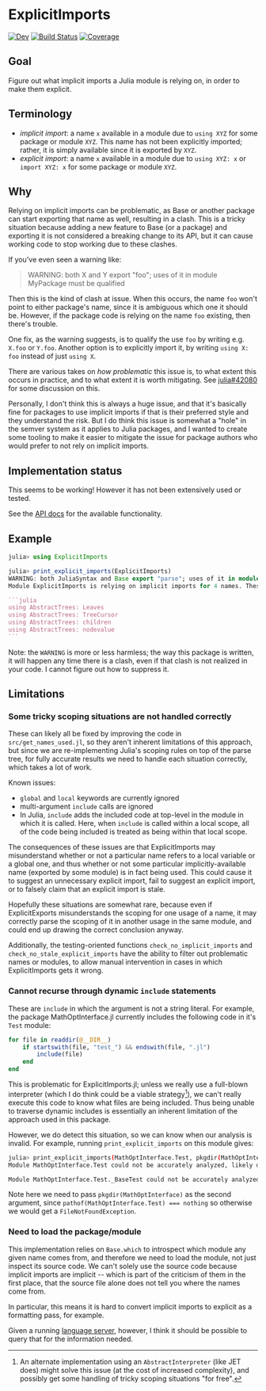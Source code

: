 # ExplicitImports

[![Dev](https://img.shields.io/badge/docs-dev-blue.svg)](https://ericphanson.github.io/ExplicitImports.jl/dev/)
[![Build Status](https://github.com/ericphanson/ExplicitImports.jl/actions/workflows/CI.yml/badge.svg?branch=main)](https://github.com/ericphanson/ExplicitImports.jl/actions/workflows/CI.yml?query=branch%3Amain)
[![Coverage](https://codecov.io/gh/ericphanson/ExplicitImports.jl/branch/main/graph/badge.svg)](https://codecov.io/gh/ericphanson/ExplicitImports.jl)

## Goal

Figure out what implicit imports a Julia module is relying on, in order to make them explicit.

## Terminology

- _implicit import_: a name `x` available in a module due to `using XYZ` for some package or module `XYZ`. This name has not been explicitly imported; rather, it is simply available since it is exported by `XYZ`.
- _explicit import_: a name `x` available in a module due to `using XYZ: x` or `import XYZ: x` for some package or module `XYZ`.

## Why

Relying on implicit imports can be problematic, as Base or another package can start exporting that name as well, resulting in a clash. This is a tricky situation because adding a new feature to Base (or a package) and exporting it is not considered a breaking change to its API, but it can cause working code to stop working due to these clashes.

If you've even seen a warning like:

> WARNING: both X and Y export "foo"; uses of it in module MyPackage must be qualified

Then this is the kind of clash at issue. When this occurs, the name `foo` won't point to either package's name, since it is ambiguous which one it should be. However, if the package code is relying on the name `foo` existing, then there's trouble.

One fix, as the warning suggests, is to qualify the use `foo` by writing e.g. `X.foo` or `Y.foo`. Another option is to explicitly import it, by writing `using X: foo` instead of just `using X`.

There are various takes on _how problematic_ this issue is, to what extent this occurs in practice, and to what extent it is worth mitigating. See [julia#42080](https://github.com/JuliaLang/julia/pull/42080) for some discussion on this.

Personally, I don't think this is always a huge issue, and that it's basically fine for packages to use implicit imports if that is their preferred style and they understand the risk. But I do think this issue is somewhat a "hole" in the semver system as it applies to Julia packages, and I wanted to create some tooling to make it easier to mitigate the issue for package authors who would prefer to not rely on implicit imports.

## Implementation status

This seems to be working! However it has not been extensively used or tested.

See the [API docs](https://ericphanson.github.io/ExplicitImports.jl/dev/api/) for the available functionality.

## Example

````julia
julia> using ExplicitImports

julia> print_explicit_imports(ExplicitImports)
WARNING: both JuliaSyntax and Base export "parse"; uses of it in module ExplicitImports must be qualified
Module ExplicitImports is relying on implicit imports for 4 names. These could be explicitly imported as follows:

```julia
using AbstractTrees: Leaves
using AbstractTrees: TreeCursor
using AbstractTrees: children
using AbstractTrees: nodevalue
```

````

Note: the `WARNING` is more or less harmless; the way this package is written, it will happen any time there is a clash, even if that clash is not realized in your code. I cannot figure out how to suppress it.

## Limitations

### Some tricky scoping situations are not handled correctly

These can likely all be fixed by improving the code in `src/get_names_used.jl`, so they aren't inherent limitations of this approach, but since we are re-implementing Julia's scoping rules on top of the parse tree, for fully accurate results we need to handle each situation correctly, which takes a lot of work.

Known issues:

- `global` and `local` keywords are currently ignored
- multi-argument `include` calls are ignored
- In Julia, `include` adds the included code at top-level in the module in which it is called. Here, when `include` is called within a local scope, all of the code being included is treated as being within that local scope.

The consequences of these issues are that ExplicitImports may misunderstand whether or not a particular name refers to a local variable or a global one, and thus whether or not some particular implicitly-available name (exported by some module) is in fact being used. This could cause it to suggest an unnecessary explicit import, fail to suggest an explicit import, or to falsely claim that an explicit import is stale.

Hopefully these situations are somewhat rare, because even if ExplicitExports misunderstands the scoping for one usage of a name, it may correctly parse the scoping of it in another usage in the same module, and could end up drawing the correct conclusion anyway.

Additionally, the testing-oriented functions `check_no_implicit_imports` and `check_no_stale_explicit_imports` have the ability to filter out problematic names or modules, to allow manual intervention in cases in which ExplicitImports gets it wrong.

### Cannot recurse through dynamic `include` statements

These are `include` in which the argument is not a string literal. For example, the package MathOptInterface.jl currently includes the following code in it's `Test` module:

```julia
for file in readdir(@__DIR__)
    if startswith(file, "test_") && endswith(file, ".jl")
        include(file)
    end
end
```

This is problematic for ExplicitImports.jl; unless we really use a full-blown interpreter (which I do think could be a viable strategy[^1]), we can't really execute this code to know what files are being included. Thus being unable to traverse dynamic includes is essentially an inherent limitation of the approach used in this package.

However, we do detect this situation, so we can know when our analysis is invalid. For example, running `print_explicit_imports` on this module gives:

```sh
julia> print_explicit_imports(MathOptInterface.Test, pkgdir(MathOptInterface))
Module MathOptInterface.Test could not be accurately analyzed, likely due to dynamic `include` statements. You can pass `strict=false` to attempt to get (possibly inaccurate) results anyway.

Module MathOptInterface.Test._BaseTest could not be accurately analyzed, likely due to dynamic `include` statements. You can pass `strict=false` to attempt to get (possibly inaccurate) results anyway.
```

Note here we need to pass `pkgdir(MathOptInterface)` as the second argument, since `pathof(MathOptInterface.Test) === nothing` so otherwise we would get a `FileNotFoundException`.

### Need to load the package/module

This implementation relies on `Base.which` to introspect which module any given name comes from, and therefore we need to load the module, not just inspect its source code. We can't solely use the source code because implicit imports are implicit -- which is part of the criticism of them in the first place, that the source file alone does not tell you where the names come from.

In particular, this means it is hard to convert implicit imports to explicit as a formatting pass, for example.

Given a running [language server](https://github.com/julia-vscode/LanguageServer.jl), however, I think it should be possible to query that for the information needed.

[^1]: An alternate implementation using an `AbstractInterpreter` (like JET does) might solve this issue (at the cost of increased complexity), and possibly get some handling of tricky scoping situations "for free".
